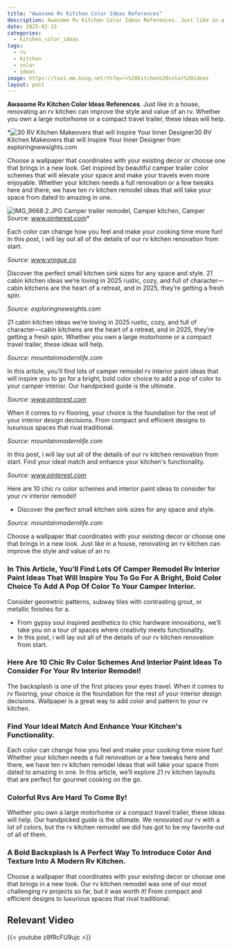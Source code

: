 ```yaml
---
title: "Awasome Rv Kitchen Color Ideas References"
description: Awasome Rv Kitchen Color Ideas References. Just like in a house, renovating an rv kitchen can improve the style and value of an rv. Whether you own a large moto...
date: 2025-02-15
categories:
  - kitchen_color_ideas
tags:
  - rv
  - kitchen
  - color
  - ideas
image: https://tse1.mm.bing.net/th?q=rv%20kitchen%20color%20ideas
layout: post
---
```


**Awasome Rv Kitchen Color Ideas References**. Just like in a house, renovating an rv kitchen can improve the style and value of an rv. Whether you own a large motorhome or a compact travel trailer, these ideas will help.

*![30 RV Kitchen Makeovers that will Inspire Your Inner Designer](https://i2.wp.com/exploringnewsights.com/wp-content/uploads/2020/04/RVFixerUpper-3RVKitchenMakeovers.jpg)30 RV Kitchen Makeovers that will Inspire Your Inner Designer from exploringnewsights.com

Choose a wallpaper that coordinates with your existing decor or choose one that brings in a new look. Get inspired by beautiful camper trailer color schemes that will elevate your space and make your travels even more enjoyable. Whether your kitchen needs a full renovation or a few tweaks here and there, we have ten rv kitchen remodel ideas that will take your space from dated to amazing in one.

![IMG_9668 2.JPG Camper trailer remodel, Camper kitchen, Camper](https://i.pinimg.com/736x/63/1e/d4/631ed4127ff69e95558fb427395fc072.jpg)Source: www.pinterest.com*

Each color can change how you feel and make your cooking time more fun! In this post, i will lay out all of the details of our rv kitchen renovation from start.

*Source: www.vrogue.co*

Discover the perfect small kitchen sink sizes for any space and style. 21 cabin kitchen ideas we’re loving in 2025 rustic, cozy, and full of character—cabin kitchens are the heart of a retreat, and in 2025, they’re getting a fresh spin.

*Source: exploringnewsights.com*

21 cabin kitchen ideas we’re loving in 2025 rustic, cozy, and full of character—cabin kitchens are the heart of a retreat, and in 2025, they’re getting a fresh spin. Whether you own a large motorhome or a compact travel trailer, these ideas will help.

*Source: mountainmodernlife.com*

In this article, you’ll find lots of camper remodel rv interior paint ideas that will inspire you to go for a bright, bold color choice to add a pop of color to your camper interior. Our handpicked guide is the ultimate.

*Source: www.pinterest.com*

When it comes to rv flooring, your choice is the foundation for the rest of your interior design decisions. From compact and efficient designs to luxurious spaces that rival traditional.

*Source: mountainmodernlife.com*

In this post, i will lay out all of the details of our rv kitchen renovation from start. Find your ideal match and enhance your kitchen's functionality.

*Source: www.pinterest.com*

 Here are 10 chic rv color schemes and interior paint ideas to consider for your rv interior remodel!

- Discover the perfect small kitchen sink sizes for any space and style.

*Source: mountainmodernlife.com*

Choose a wallpaper that coordinates with your existing decor or choose one that brings in a new look. Just like in a house, renovating an rv kitchen can improve the style and value of an rv.

### In This Article, You’ll Find Lots Of Camper Remodel Rv Interior Paint Ideas That Will Inspire You To Go For A Bright, Bold Color Choice To Add A Pop Of Color To Your Camper Interior.

 Consider geometric patterns, subway tiles with contrasting grout, or metallic finishes for a.

- From gypsy soul inspired aesthetics to chic hardware innovations, we’ll take you on a tour of spaces where creativity meets functionality.
- In this post, i will lay out all of the details of our rv kitchen renovation from start.

### Here Are 10 Chic Rv Color Schemes And Interior Paint Ideas To Consider For Your Rv Interior Remodel!

The backsplash is one of the first places your eyes travel. When it comes to rv flooring, your choice is the foundation for the rest of your interior design decisions. Wallpaper is a great way to add color and pattern to your rv kitchen.

### Find Your Ideal Match And Enhance Your Kitchen's Functionality.

Each color can change how you feel and make your cooking time more fun! Whether your kitchen needs a full renovation or a few tweaks here and there, we have ten rv kitchen remodel ideas that will take your space from dated to amazing in one. In this article, we’ll explore 21 rv kitchen layouts that are perfect for gourmet cooking on the go.

### Colorful Rvs Are Hard To Come By!

Whether you own a large motorhome or a compact travel trailer, these ideas will help. Our handpicked guide is the ultimate. We renovated our rv with a lot of colors, but the rv kitchen remodel we did has got to be my favorite out of all of them.

### A Bold Backsplash Is A Perfect Way To Introduce Color And Texture Into A Modern Rv Kitchen.

Choose a wallpaper that coordinates with your existing decor or choose one that brings in a new look. Our rv kitchen remodel was one of our most challenging rv projects so far, but it was worth it! From compact and efficient designs to luxurious spaces that rival traditional.

## Relevant Video

{{< youtube z8fRcFU9ujc >}}

